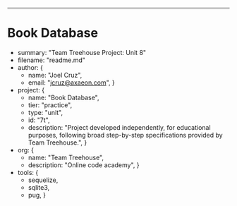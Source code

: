 

----------------------------------------------------------------------------------------------------
# Book Database
- summary: "Team Treehouse Project: Unit 8"
- filename: "readme.md"
- author: {
   - name: "Joel Cruz",
   - email: "jcruz@axaeon.com", }
- project: {
   - name: "Book Database",
   - tier: "practice",
   - type: "unit",
   - id: "7t",
   - description: "Project developed independently, for educational purposes, following broad step-by-step specifications provided by Team Treehouse.", }
- org: {
   - name: "Team Treehouse",
   - description: "Online code academy", }
- tools: {
	- sequelize,
	- sqlite3,
	- pug, }


